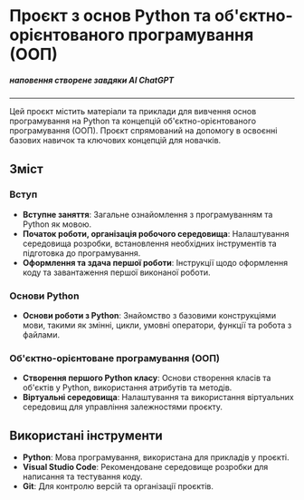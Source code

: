 # Проєкт з основ Python та об'єктно-орієнтованого програмування (ООП)

##### **наповення створене завдяки AI ChatGPT**
---

Цей проєкт містить матеріали та приклади для вивчення основ програмування на Python та концепцій об'єктно-орієнтованого програмування (ООП). Проєкт спрямований на допомогу в освоєнні базових навичок та ключових концепцій для новачків.

## Зміст

### Вступ

- **Вступне заняття**: Загальне ознайомлення з програмуванням та Python як мовою.
- **Початок роботи, організація робочого середовища**: Налаштування середовища розробки, встановлення необхідних інструментів та підготовка до програмування.
- **Оформлення та здача першої роботи**: Інструкції щодо оформлення коду та завантаження першої виконаної роботи.

### Основи Python

- **Основи роботи з Python**: Знайомство з базовими конструкціями мови, такими як змінні, цикли, умовні оператори, функції та робота з файлами.

### Об'єктно-орієнтоване програмування (ООП)

- **Створення першого Python класу**: Основи створення класів та об'єктів у Python, використання атрибутів та методів.
- **Віртуальні середовища**: Налаштування та використання віртуальних середовищ для управління залежностями проєкту.

## Використані інструменти

- **Python**: Мова програмування, використана для прикладів у проєкті.
- **Visual Studio Code**: Рекомендоване середовище розробки для написання та тестування коду.
- **Git**: Для контролю версій та організації проєктів.
